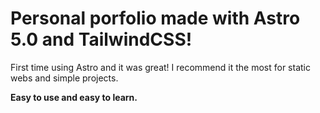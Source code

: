 # Personal porfolio made with Astro 5.0 and TailwindCSS!

First time using Astro and it was great! I recommend it the most for static webs and simple projects. 

**Easy to use and easy to learn.** 
